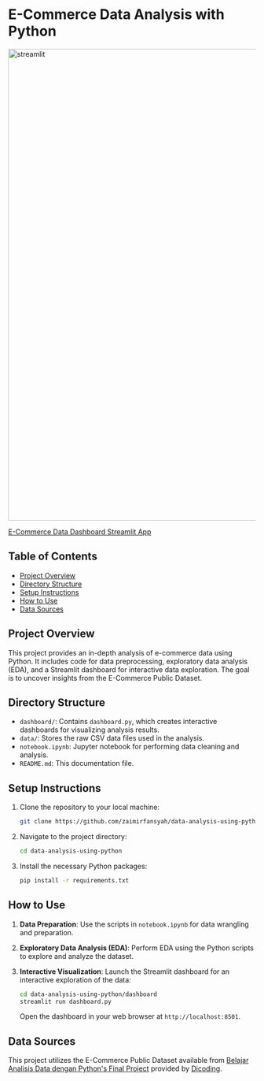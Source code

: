# E-Commerce Data Analysis with Python

<img width="958" alt="streamlit" src="https://github.com/user-attachments/assets/4febe1bb-f467-4aba-9867-9d00e5791421">

[E-Commerce Data Dashboard Streamlit App](https://zaimirfansyah-subm1.streamlit.app/)

## Table of Contents
- [Project Overview](#project-overview)
- [Directory Structure](#directory-structure)
- [Setup Instructions](#setup-instructions)
- [How to Use](#how-to-use)
- [Data Sources](#data-sources)

## Project Overview
This project provides an in-depth analysis of e-commerce data using Python. It includes code for data preprocessing, exploratory data analysis (EDA), and a Streamlit dashboard for interactive data exploration. The goal is to uncover insights from the E-Commerce Public Dataset.

## Directory Structure
- `dashboard/`: Contains `dashboard.py`, which creates interactive dashboards for visualizing analysis results.
- `data/`: Stores the raw CSV data files used in the analysis.
- `notebook.ipynb`: Jupyter notebook for performing data cleaning and analysis.
- `README.md`: This documentation file.

## Setup Instructions
1. Clone the repository to your local machine:
    ```bash
    git clone https://github.com/zaimirfansyah/data-analysis-using-python.git
    ```
2. Navigate to the project directory:
    ```bash
    cd data-analysis-using-python
    ```
3. Install the necessary Python packages:
    ```bash
    pip install -r requirements.txt
    ```

## How to Use
1. **Data Preparation**: Use the scripts in `notebook.ipynb` for data wrangling and preparation.

2. **Exploratory Data Analysis (EDA)**: Perform EDA using the Python scripts to explore and analyze the dataset.

3. **Interactive Visualization**: Launch the Streamlit dashboard for an interactive exploration of the data:
    ```bash
    cd data-analysis-using-python/dashboard
    streamlit run dashboard.py
    ```
   Open the dashboard in your web browser at `http://localhost:8501`.

## Data Sources
This project utilizes the E-Commerce Public Dataset available from [Belajar Analisis Data dengan Python's Final Project](https://drive.google.com/file/d/1MsAjPM7oKtVfJL_wRp1qmCajtSG1mdcK/view) provided by [Dicoding](https://www.dicoding.com/).
